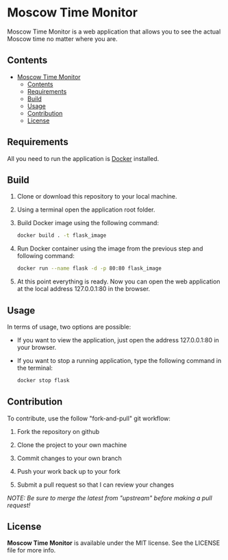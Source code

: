 # Moscow Time Monitor

Moscow Time Monitor is a web application that allows you to see the actual Moscow time no matter where you are.

## Contents

- [Moscow Time Monitor](#moscow-time-monitor)
  - [Contents](#contents)
  - [Requirements](#requirements)
  - [Build](#build)
  - [Usage](#usage)
  - [Contribution](#contribution)
  - [License](#license)

## Requirements

All you need to run the application is [Docker](https://docs.docker.com/engine/install/) installed.

## Build

1. Clone or download this repository to your local machine.

2. Using a terminal open the application root folder.

3. Build Docker image using the following command:

    ```bash
    docker build . -t flask_image
    ```

4. Run Docker container using the image from the previous step and following command:

    ```bash
    docker run --name flask -d -p 80:80 flask_image
    ```

5. At this point everything is ready. Now you can open the web application at the local address 127.0.0.1:80 in the browser.

## Usage

In terms of usage, two options are possible:

- If you want to view the application, just open the address 127.0.0.1:80 in your browser.

- If you want to stop a running application, type the following command in the terminal:

    ```bash
    docker stop flask
    ```

## Contribution

To contribute, use the follow "fork-and-pull" git workflow:

1. Fork the repository on github

2. Clone the project to your own machine

3. Commit changes to your own branch

4. Push your work back up to your fork

5. Submit a pull request so that I can review your changes

*NOTE: Be sure to merge the latest from "upstream" before making a pull request!*

## License

**Moscow Time Monitor** is available under the MIT license. See the LICENSE file for more info.
